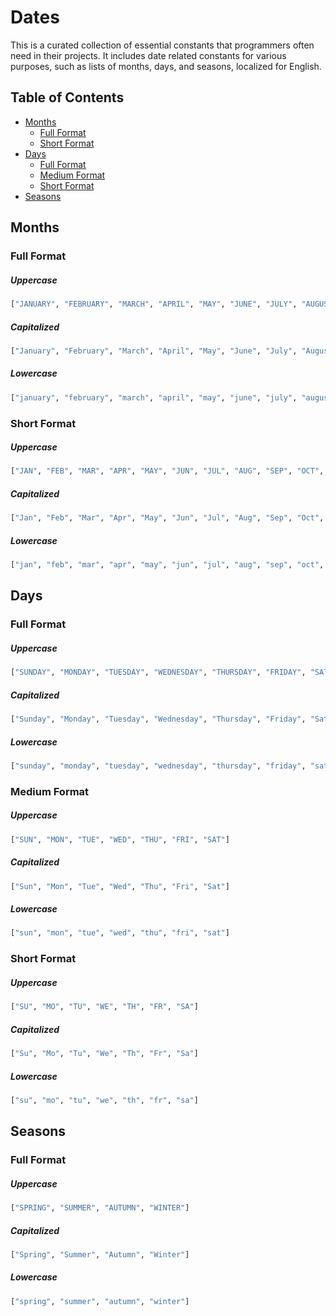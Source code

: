 # Dates

This is a curated collection of essential constants that programmers often need in their projects. It includes date related constants for various purposes, such as lists of months, days, and seasons, localized for English.

## Table of Contents

- [Months](#months)
    + [Full Format](#full-format)
    + [Short Format](#short-format)
- [Days](#days)
    + [Full Format](#full-format-1)
    + [Medium Format](#medium-format)
    + [Short Format](#short-format-1)
- [Seasons](#seasons)

## Months

### Full Format

##### Uppercase
```py
["JANUARY", "FEBRUARY", "MARCH", "APRIL", "MAY", "JUNE", "JULY", "AUGUST", "SEPTEMBER", "OCTOBER", "NOVEMBER", "DECEMBER"]
```
##### Capitalized
```py
["January", "February", "March", "April", "May", "June", "July", "August", "September", "October", "November", "December"]
```
##### Lowercase
```py
["january", "february", "march", "april", "may", "june", "july", "august", "september", "october", "november", "december"]
```

### Short Format

##### Uppercase
```py
["JAN", "FEB", "MAR", "APR", "MAY", "JUN", "JUL", "AUG", "SEP", "OCT", "NOV", "DEC"]
```
##### Capitalized
```py
["Jan", "Feb", "Mar", "Apr", "May", "Jun", "Jul", "Aug", "Sep", "Oct", "Nov", "Dec"]
```
##### Lowercase
```py
["jan", "feb", "mar", "apr", "may", "jun", "jul", "aug", "sep", "oct", "nov", "dec"]
```

## Days

### Full Format

##### Uppercase
```py
["SUNDAY", "MONDAY", "TUESDAY", "WEDNESDAY", "THURSDAY", "FRIDAY", "SATURDAY"]
```
##### Capitalized
```py
["Sunday", "Monday", "Tuesday", "Wednesday", "Thursday", "Friday", "Saturday"]
```
##### Lowercase
```py
["sunday", "monday", "tuesday", "wednesday", "thursday", "friday", "saturday"]
```

### Medium Format

##### Uppercase
```py
["SUN", "MON", "TUE", "WED", "THU", "FRI", "SAT"]
```
##### Capitalized
```py
["Sun", "Mon", "Tue", "Wed", "Thu", "Fri", "Sat"]
```
##### Lowercase
```py
["sun", "mon", "tue", "wed", "thu", "fri", "sat"]
```

### Short Format

##### Uppercase
```py
["SU", "MO", "TU", "WE", "TH", "FR", "SA"]
```
##### Capitalized
```py
["Su", "Mo", "Tu", "We", "Th", "Fr", "Sa"]
```
##### Lowercase
```py
["su", "mo", "tu", "we", "th", "fr", "sa"]
```

## Seasons

### Full Format

##### Uppercase
```py
["SPRING", "SUMMER", "AUTUMN", "WINTER"]
```
##### Capitalized
```py
["Spring", "Summer", "Autumn", "Winter"]
```
##### Lowercase
```py
["spring", "summer", "autumn", "winter"]
